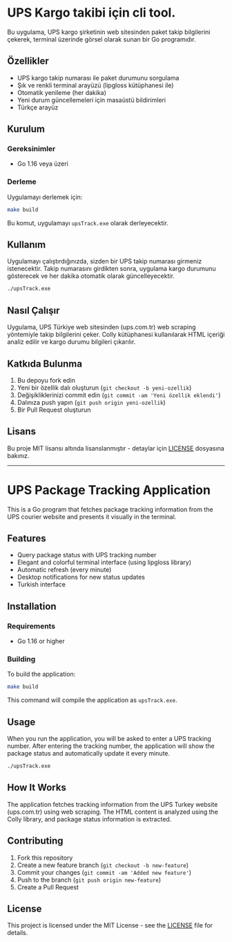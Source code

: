 # UPS Kargo takibi için cli tool.

Bu uygulama, UPS kargo şirketinin web sitesinden paket takip bilgilerini çekerek, terminal üzerinde görsel olarak sunan bir Go programıdır.

## Özellikler

- UPS kargo takip numarası ile paket durumunu sorgulama
- Şık ve renkli terminal arayüzü (lipgloss kütüphanesi ile)
- Otomatik yenileme (her dakika)
- Yeni durum güncellemeleri için masaüstü bildirimleri
- Türkçe arayüz

## Kurulum

### Gereksinimler

- Go 1.16 veya üzeri

### Derleme

Uygulamayı derlemek için:

```bash
make build
```

Bu komut, uygulamayı `upsTrack.exe` olarak derleyecektir.

## Kullanım

Uygulamayı çalıştırdığınızda, sizden bir UPS takip numarası girmeniz istenecektir. Takip numarasını girdikten sonra, uygulama kargo durumunu gösterecek ve her dakika otomatik olarak güncelleyecektir.

```bash
./upsTrack.exe
```

## Nasıl Çalışır

Uygulama, UPS Türkiye web sitesinden (ups.com.tr) web scraping yöntemiyle takip bilgilerini çeker. Colly kütüphanesi kullanılarak HTML içeriği analiz edilir ve kargo durumu bilgileri çıkarılır.

## Katkıda Bulunma

1. Bu depoyu fork edin
2. Yeni bir özellik dalı oluşturun (`git checkout -b yeni-ozellik`)
3. Değişikliklerinizi commit edin (`git commit -am 'Yeni özellik eklendi'`)
4. Dalınıza push yapın (`git push origin yeni-ozellik`)
5. Bir Pull Request oluşturun

## Lisans

Bu proje MIT lisansı altında lisanslanmıştır - detaylar için [LICENSE](LICENSE) dosyasına bakınız.

---

# UPS Package Tracking Application

This is a Go program that fetches package tracking information from the UPS courier website and presents it visually in the terminal.

## Features

- Query package status with UPS tracking number
- Elegant and colorful terminal interface (using lipgloss library)
- Automatic refresh (every minute)
- Desktop notifications for new status updates
- Turkish interface

## Installation

### Requirements

- Go 1.16 or higher

### Building

To build the application:

```bash
make build
```

This command will compile the application as `upsTrack.exe`.

## Usage

When you run the application, you will be asked to enter a UPS tracking number. After entering the tracking number, the application will show the package status and automatically update it every minute.

```bash
./upsTrack.exe
```

## How It Works

The application fetches tracking information from the UPS Turkey website (ups.com.tr) using web scraping. The HTML content is analyzed using the Colly library, and package status information is extracted.

## Contributing

1. Fork this repository
2. Create a new feature branch (`git checkout -b new-feature`)
3. Commit your changes (`git commit -am 'Added new feature'`)
4. Push to the branch (`git push origin new-feature`)
5. Create a Pull Request

## License

This project is licensed under the MIT License - see the [LICENSE](LICENSE) file for details.
